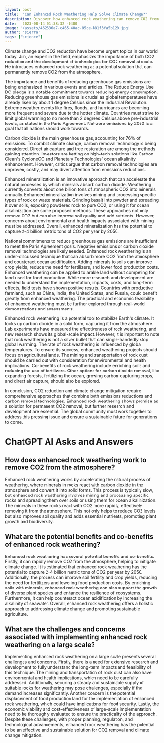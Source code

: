 ```yaml
---
layout: post
title:  "Can Enhanced Rock Weathering Help Solve Climate Change?"
description: Discover how enhanced rock weathering can remove CO2 from the atmosphere and mitigate climate change.
date:   2023-08-14 01:38:32 -0400
image: '/assets/462636a7-c465-40ac-85ce-b81f3fa5b120.jpg'
author: 'sierra'
tags: ["science"]
---
```


Climate change and CO2 reduction have become urgent topics in our world today. Jim, an expert in the field, emphasizes the importance of both CO2 reduction and the development of technologies for CO2 removal at scale. He introduces enhanced rock weathering as a potential solution that can permanently remove CO2 from the atmosphere.


The importance and benefits of reducing greenhouse gas emissions are being emphasized in various events and articles. The Reduce Energy Use DC pledge is a notable commitment towards reducing energy consumption. Reducing greenhouse gas emissions is crucial as global temperatures have already risen by about 1 degree Celsius since the Industrial Revolution. Extreme weather events like fires, floods, and hurricanes are becoming more frequent and severe due to the hotter climate. Countries must strive to limit global warming to no more than 2 degrees Celsius above pre-industrial levels, as stated in the Paris Agreement. Net-zero emissions by 2050 is a goal that all nations should work towards.


Carbon dioxide is the main greenhouse gas, accounting for 76% of emissions. To combat climate change, carbon removal technology is being considered. Direct air capture and tree restoration are among the methods gaining attention. Investors are betting on high-tech solutions like Carbon Clean's CycloneCC and Planetary Technologies' ocean alkalinity enhancement. However, critics argue that carbon removal technologies are unproven, costly, and may divert attention from emissions reductions.


Enhanced mineralization is an innovative approach that can accelerate the natural processes by which minerals absorb carbon dioxide. Weathering currently converts about one billion tons of atmospheric CO2 into minerals annually. Enhanced mineralization involves mining and processing specific types of rock or waste materials. Grinding basalt into powder and spreading it over soils, exposing powdered rock to pure CO2, or using it for ocean alkalinization are some proposed methods. These approaches not only remove CO2 but can also improve soil quality and add nutrients. However, concerns about environmental and health impacts associated with mining must be addressed. Overall, enhanced mineralization has the potential to capture 2-4 billion metric tons of CO2 per year by 2050.


National commitments to reduce greenhouse gas emissions are insufficient to meet the Paris Agreement goals. Negative emissions or carbon dioxide removal technologies are likely needed. Enhanced rock weathering is an under-discussed technique that can absorb more CO2 from the atmosphere and counteract ocean acidification. Adding minerals to soils can improve crop yields, reduce the need for fertilizers, and lower food production costs. Enhanced weathering can be applied to arable land without competing for land used for food production. While more research and development are needed to understand the implementation, impacts, costs, and long-term effects, field tests have shown positive results. Countries with productive farmland, such as China, India, the United States, and Russia, could benefit greatly from enhanced weathering. The practical and economic feasibility of enhanced weathering must be further explored through real-world demonstrations and assessments.


Enhanced rock weathering is a potential tool to stabilize Earth's climate. It locks up carbon dioxide in a solid form, capturing it from the atmosphere. Lab experiments have measured the effectiveness of rock weathering, and new research shows its global-scale impact. However, it is important to note that rock weathering is not a silver bullet that can single-handedly stop global warming. The rate of rock weathering is influenced by global temperatures. To ensure its success, enhanced weathering projects should focus on agricultural lands. The mining and transportation of rock dust should be carried out with consideration for environmental and health implications. Co-benefits of rock weathering include enriching soils and reducing the use of fertilizers. Other options for carbon dioxide removal, like expanding forests, fertilizing the ocean, growing carbon-capturing crops, and direct air capture, should also be explored.


In conclusion, CO2 reduction and climate change mitigation require comprehensive approaches that combine both emissions reductions and carbon removal technologies. Enhanced rock weathering shows promise as a solution for permanent CO2 removal, but further research and development are essential. The global community must work together to address this pressing issue and ensure a sustainable future for generations to come.


# ChatGPT AI Asks and Answers
## How does enhanced rock weathering work to remove CO2 from the atmosphere?
Enhanced rock weathering works by accelerating the natural process of weathering, where minerals in rocks react with carbon dioxide in the atmosphere and convert it into solid forms. This process is typically slow, but enhanced rock weathering involves mining and processing specific rocks and spreading them over soils or using them for ocean alkalinization. The minerals in these rocks react with CO2 more rapidly, effectively removing it from the atmosphere. This not only helps to reduce CO2 levels but also improves soil quality and adds essential nutrients, promoting plant growth and biodiversity.

## What are the potential benefits and co-benefits of enhanced rock weathering?
Enhanced rock weathering has several potential benefits and co-benefits. Firstly, it can rapidly remove CO2 from the atmosphere, helping to mitigate climate change. It is estimated that enhanced rock weathering has the potential to capture 2-4 billion metric tons of CO2 per year by 2050. Additionally, the process can improve soil fertility and crop yields, reducing the need for fertilizers and lowering food production costs. By enriching soils with minerals, enhanced rock weathering can also support the growth of diverse plant species and enhance the resilience of ecosystems. Furthermore, it can help counteract ocean acidification by increasing the alkalinity of seawater. Overall, enhanced rock weathering offers a holistic approach to addressing climate change and promoting sustainable agriculture.

## What are the challenges and concerns associated with implementing enhanced rock weathering on a large scale?
Implementing enhanced rock weathering on a large scale presents several challenges and concerns. Firstly, there is a need for extensive research and development to fully understand the long-term impacts and feasibility of this technique. The mining and transportation of rock dust can also have environmental and health implications, which need to be carefully addressed. Additionally, securing a steady and sustainable supply of suitable rocks for weathering may pose challenges, especially if the demand increases significantly. Another concern is the potential displacement of food production land for the implementation of enhanced rock weathering, which could have implications for food security. Lastly, the economic viability and cost-effectiveness of large-scale implementation need to be thoroughly evaluated to ensure the practicality of the approach. Despite these challenges, with proper planning, regulation, and technological advancements, enhanced rock weathering has the potential to be an effective and sustainable solution for CO2 removal and climate change mitigation.

